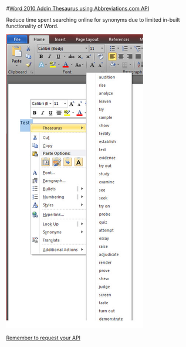 #[Word 2010 Addin Thesaurus using Abbreviations.com API](http://duncky.com)

Reduce time spent searching online for synonyms due to limited in-built functionality of Word.

![Word 2010 Addin Thesaurus](sample.jpg)

[Remember to request your API](http://www.abbreviations.com/api.php) 
